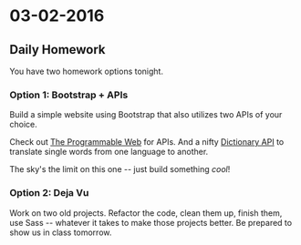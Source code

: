 # 03-02-2016

## Daily Homework

You have two homework options tonight.

### Option 1: Bootstrap + APIs

Build a simple website using Bootstrap that also utilizes two APIs of your choice.

Check out [The Programmable Web](http://www.programmableweb.com/apis/directory) for APIs. And a nifty [Dictionary API](https://glosbe.com/a-api) to translate single words from one language to another.

The sky's the limit on this one -- just build something _cool_!

### Option 2: Deja Vu

Work on two old projects. Refactor the code, clean them up, finish them, use Sass -- whatever it takes to make those projects better. Be prepared to show us in class tomorrow.
